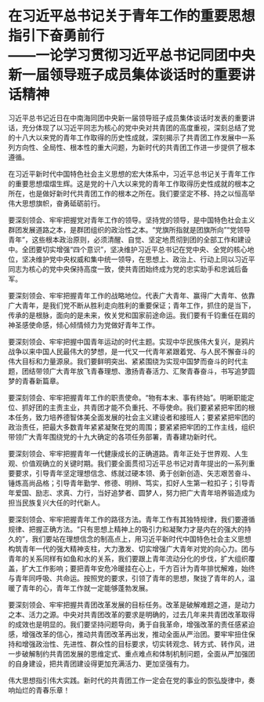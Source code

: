 # 在习近平总书记关于青年工作的重要思想指引下奋勇前行<br>——一论学习贯彻习近平总书记同团中央新一届领导班子成员集体谈话时的重要讲话精神

习近平总书记近日在中南海同团中央新一届领导班子成员集体谈话时发表的重要讲话，充分体现了以习近平同志为核心的党中央对共青团的高度重视，深刻总结了党的十八大以来党的青年工作取得的历史性成就，深刻揭示了共青团工作发展中一系列方向性、全局性、根本性的重大问题，为新时代的共青团工作进一步提供了根本遵循。

在习近平新时代中国特色社会主义思想的宏大体系中，习近平总书记关于青年工作的重要思想熠熠生辉。这是党的十八大以来党的青年工作取得历史性成就的根本之所在，也是做好新时代共青团工作的根本之所在。我们要坚定不移、持之以恒高举伟大思想旗帜，奋勇砥砺前行。

要深刻领会、牢牢把握党对青年工作的领导。坚持党的领导，是中国特色社会主义群团发展道路之本，是群团组织的政治性之本。“党旗所指就是团旗所向”“党领导青年”，这些根本政治原则，必须清醒、自觉、坚定地贯彻到团的全部工作和建设中。全团要切实增强“四个意识”，坚决维护习近平总书记在党中央、全党的核心地位，坚决维护党中央权威和集中统一领导，在思想上、政治上、行动上同以习近平同志为核心的党中央保持高度一致，使共青团始终成为党的忠实助手和忠诚后备军。

要深刻领会、牢牢把握青年工作的战略地位。代表广大青年、赢得广大青年、依靠广大青年，是我们党不断从胜利走向胜利的重要保证；青年工作，抓住的是当下，传承的是根脉，面向的是未来，攸关党和国家前途命运。我们要有千钧重任在肩的神圣感使命感，倾心倾情倾力为党做好青年工作。

要深刻领会、牢牢把握中国青年运动的时代主题。实现中华民族伟大复兴，是鸦片战争以来中国人民最伟大的梦想，是一代又一代青年紧跟着党、与人民不懈奋斗的伟大目标和力量源泉。我们要鲜明突出、紧紧围绕为实现中国梦而奋斗的时代主题，团结带领广大青年放飞青春理想、激扬青春活力、汇聚青春奋斗，书写追梦圆梦的青春新篇章。

要深刻领会、牢牢把握青年工作的职责使命。“物有本末、事有终始”。明晰职能定位、抓好团的主责主业，共青团才能不负重托、不辱使命。我们要紧紧把牢团的根本任务，致力培养德智体美全面发展的社会主义建设者和接班人；要紧紧把牢团的政治责任，把最大多数青年紧紧凝聚在党的周围；要紧紧把牢团的工作主线，组织带领广大青年围绕党的十九大确定的各项任务部署，青春建功新时代。

要深刻领会、牢牢把握青年一代健康成长的正确道路。青年正处于世界观、人生观、价值观确立的关键时期。我们要全面贯彻习近平总书记对青年提出的一系列重要要求，引导青年坚定理想信念、练就过硬本领、勇于创新创造、矢志艰苦奋斗、锤炼高尚品格；引导青年勤学、修德、明辨、笃实，扣好人生第一粒扣子；引导青年爱国、励志、求真、力行，当好追梦者、圆梦人，努力把广大青年培养锻造成为担当民族复兴大任的时代新人。

要深刻领会、牢牢把握青年工作的路径方法。青年工作有其独特规律，我们要遵循规律、把握正确方法。“只有思想上精神上的吸引力和凝聚力才是内在的强大的持久的”，我们要站在理想信念的制高点上，用习近平新时代中国特色社会主义思想构筑青年一代的强大精神支柱，大力激发、切实增强广大青年对党的向心力。团与青年的关系同样有如鱼和水的关系，我们要跟上青年流动分化的步伐，扩大组织覆盖，扩大工作影响；要把青年安危冷暖挂在心上，千方百计为青年排忧解难，始终与青年同呼吸、共命运。按照党的要求，引领了青年的思想，聚拢了青年的人，温暖了青年的心，青年工作就一定能够蓬勃发展。

要深刻领会、牢牢把握共青团改革发展的目标任务。改革是破解难题之道，是动力之本、活力之源。中央对共青团改革的要求是明确的，过去几年来共青团改革取得的成效也是明显的。我们要坚持问题导向，勇于自我革命，增强改革的责任感紧迫感，增强改革的信心，推动共青团改革再出发，推动全面从严治团。要牢牢扭住保持和增强政治性、先进性、群众性的目标要求，切实转观念、转方式、转作风，进一步破解制约共青团发展的思维定式、重点难点和体制机制问题，全面从严加强团的自身建设，把共青团建设得更加充满活力、更加坚强有力。

伟大思想指引伟大实践。新时代的共青团工作一定会在党的事业的恢弘旋律中，奏响灿烂的青春乐章！
